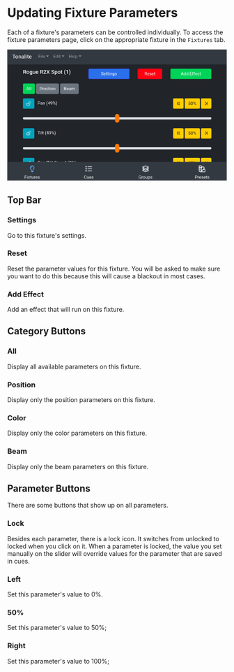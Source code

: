 # Updating Fixture Parameters

Each of a fixture's parameters can be controlled individually. To access the fixture parameters page, click on the appropriate fixture in the `Fixtures` tab.

![Fixture parameters page](../../images/fixture_parameters.png)

## Top Bar

### Settings

Go to this fixture's settings.

### Reset

Reset the parameter values for this fixture. You will be asked to make sure you want to do this because this will cause a blackout in most cases.

### Add Effect

Add an effect that will run on this fixture.

## Category Buttons

### All

Display all available parameters on this fixture.

### Position

Display only the position parameters on this fixture.

### Color

Display only the color parameters on this fixture.

### Beam

Display only the beam parameters on this fixture.

## Parameter Buttons

There are some buttons that show up on all parameters.

### Lock

Besides each parameter, there is a lock icon. It switches from unlocked to locked when you click on it. When a parameter is locked, the value you set manually on the slider will override values for the parameter that are saved in cues.

### Left

Set this parameter's value to 0%.

### 50%

Set this parameter's value to 50%;

### Right

Set this parameter's value to 100%;
